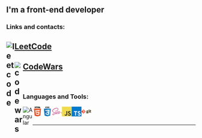 ## I'm a front-end developer

### Links and contacts:

## <img align="left" alt="leetcode" width="22px" src="https://assets.leetcode.com/static_assets/public/icons/favicon.ico" />[LeetCode](https://leetcode.com/u/rommanj0)
## <img align="left" alt="codewars" width="22px" src="https://docs.codewars.com/logo.svg" />[CodeWars](https://www.codewars.com/users/RoMMaNjO)

<br />

### Languages and Tools:

<img align="left" alt="Angular" width="26px" src="https://logojinni.com/image/logos/angular-555.svg" />
<img align="left" alt="HTML5" width="26px" src="https://raw.githubusercontent.com/github/explore/80688e429a7d4ef2fca1e82350fe8e3517d3494d/topics/html/html.png" />
<img align="left" alt="CSS3" width="26px" src="https://raw.githubusercontent.com/github/explore/80688e429a7d4ef2fca1e82350fe8e3517d3494d/topics/css/css.png" />
<img align="left" alt="Sass" width="26px" src="https://raw.githubusercontent.com/github/explore/80688e429a7d4ef2fca1e82350fe8e3517d3494d/topics/sass/sass.png" />
<img align="left" alt="JavaScript" width="26px" src="https://raw.githubusercontent.com/github/explore/80688e429a7d4ef2fca1e82350fe8e3517d3494d/topics/javascript/javascript.png" />
<img align="left" alt="TypeScript" width="26px" src="https://raw.githubusercontent.com/github/explore/80688e429a7d4ef2fca1e82350fe8e3517d3494d/topics/typescript/typescript.png" />
<img align="left" alt="Git" width="26px" src="https://raw.githubusercontent.com/github/explore/80688e429a7d4ef2fca1e82350fe8e3517d3494d/topics/git/git.png" />


<br />
<br />

---
